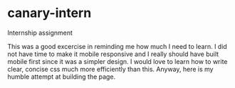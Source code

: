 # canary-intern
Internship assignment

This was a good excercise in reminding me how much I need to learn. I did not have time to make it mobile responsive and I really should have built mobile first since it was a simpler design. I would love to learn how to write clear, concise css much more efficiently than this. Anyway, here is my humble attempt at building the page. 
